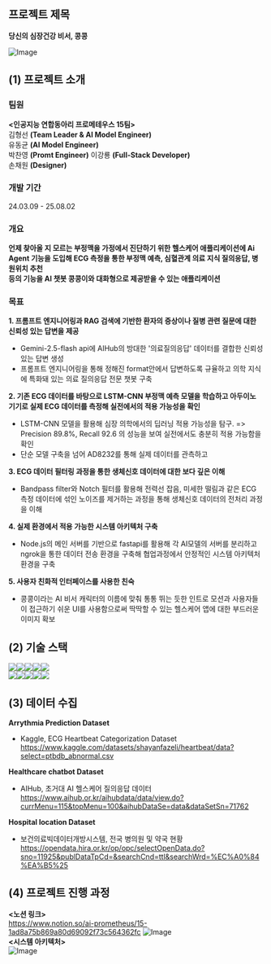 ## 프로젝트 제목
**당신의 심장건강 비서, 콩콩** 

  
![Image](https://github.com/user-attachments/assets/b863d18f-ad85-4730-9969-61552c45fe96)


## (1) 프로젝트 소개
### 팀원 
**<인공지능 연합동아리 프로메테우스 15팀>**   
김형선 **(Team Leader & AI Model Engineer)**   
유동균 **(AI Model Engineer)**  
박찬영 **(Promt Engineer)**
이강룡 **(Full-Stack Developer)**   
손채원 **(Designer)**   

### 개발 기간
24.03.09 - 25.08.02
### 개요
**언제 찾아올 지 모르는 부정맥을 가정에서 진단하기 위한 헬스케어 애플리케이션에 Ai Agent 기능을 도입해 ECG 측정을 통한 부정맥 예측, 심혈관계 의료 지식 질의응답, 병원위치 추천  
등의 기능을 AI 챗봇 콩콩이와 대화형으로 제공받을 수 있는 애플리케이션**  
### 목표
**1. 프롬프트 엔지니어링과 RAG 검색에 기반한 환자의 증상이나 질병 관련 질문에 대한 신뢰성 있는 답변을 제공**
- Gemini-2.5-flash api에 AIHub의 방대한 '의료질의응답' 데이터를 결합한 신뢰성 있는 답변 생성    
- 프롬프트 엔지니어링을 통해 정해진 format안에서 답변하도록 규율하고 의학 지식에 특화돼 있는 의료 질의응답 전문 챗봇 구축   
  
**2. 기존 ECG 데이터를 바탕으로 LSTM-CNN 부정맥 예측 모델을 학습하고 아두이노 기기로 실제 ECG 데이터를 측정해 실전에서의 적용 가능성을 확인**  
- LSTM-CNN 모델을 활용해 심장 의학에서의 딥러닝 적용 가능성을 탐구. => Precision 89.8%, Recall 92.6 의 성능을 보여 실전에서도 충분히 적용 가능함을 확인 
- 단순 모델 구축을 넘어 AD8232를 통해 실제 데이터를 관측하고 

**3. ECG 데이터 필터링 과정을 통한 생체신호 데이터에 대한 보다 깊은 이해**

- Bandpass filter와 Notch 필터를 활용해 전력선 잡음, 미세한 떨림과 같은 ECG 측정 데이터에 섞인 노이즈를 제거하는 과정을 통해 생체신호 데이터의 전처리 과정을 이해    
 
**4. 실제 환경에서 적용 가능한 시스템 아키텍처 구축**
- Node.js의 메인 서버를 기반으로 fastapi를 활용해 각 AI모델의 서버를 분리하고 ngrok을 통한 데이터 전송 환경을 구축해 협업과정에서 안정적인 시스템 아키텍처 환경을 구축  

**5. 사용자 친화적 인터페이스를 사용한 친숙**  
- 콩콩이라는 AI 비서 캐릭터의 이름에 맞춰 통통 뛰는 듯한 인트로 모션과 사용자들이 접근하기 쉬운 UI를 사용함으로써 딱딱할 수 있는 헬스케어 앱에 대한 부드러운 이미지 확보 
## (2) 기술 스택
<img src="https://img.shields.io/badge/python-3776AB?style=for-the-badge&logo=python&logoColor=white"><img src="https://img.shields.io/badge/jupyter-F37626?style=for-the-badge&logo=jupyter&logoColor=white"><img src="https://img.shields.io/badge/css-663399?style=for-the-badge&logo=css&logoColor=white"><img src="https://img.shields.io/badge/mysql-4479A1?style=for-the-badge&logo=mysql&logoColor=white"><img src="https://img.shields.io/badge/Node.js-5FA04E?style=for-the-badge&logo=Node.js&logoColor=white">   
<img src="https://img.shields.io/badge/react-61DAFB?style=for-the-badge&logo=react&logoColor=white"><img src="https://img.shields.io/badge/Arduino-00878F?style=for-the-badge&logo=Arduino&logoColor=white"><img src="https://img.shields.io/badge/git-F05032?style=for-the-badge&logo=git&logoColor=white"><img src="https://img.shields.io/badge/FastAPI-009688?style=for-the-badge&logo=FastAPI&logoColor=white"><img src="https://img.shields.io/badge/Notion-000000?style=for-the-badge&logo=Notion&logoColor=white">
## (3) 데이터 수집
**Arrythmia Prediction Dataset**   
- Kaggle, ECG Heartbeat Categorization Dataset
  https://www.kaggle.com/datasets/shayanfazeli/heartbeat/data?select=ptbdb_abnormal.csv  

**Healthcare chatbot Dataset**      
- AIHub, 초거대 AI 헬스케어 질의응답 데이터
  https://www.aihub.or.kr/aihubdata/data/view.do?currMenu=115&topMenu=100&aihubDataSe=data&dataSetSn=71762        

**Hospital location Dataset**     
- 보건의료빅데이터개방시스템, 전국 병의원 및 약국 현황
  https://opendata.hira.or.kr/op/opc/selectOpenData.do?sno=11925&publDataTpCd=&searchCnd=ttl&searchWrd=%EC%A0%84%EA%B5%25

## (4) 프로젝트 진행 과정
**<노션 링크>**  
https://www.notion.so/ai-prometheus/15-1ad8a75b869a80d69092f73c564362fc
**<ERD>**
![Image](https://github.com/user-attachments/assets/b92083ff-d681-4929-b0f7-759f518d7f7c)  
**<시스템 아키텍처>**  
![Image](https://github.com/user-attachments/assets/690c1928-4764-4522-8851-e938a33eb128)  




